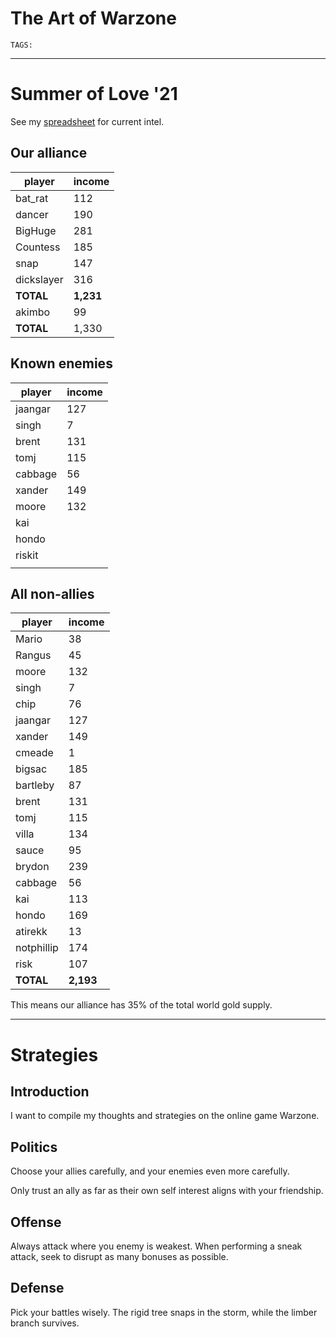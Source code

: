 # The Art of Warzone
`TAGS:` 

---
# Summer of Love '21
See my [spreadsheet](https://docs.google.com/spreadsheets/d/1DpcIL4tf6O-nv36XiCE2_vAjZJe7Zd5lepbIh8UCJWA/edit#gid=0) for current intel. 

## Our alliance
| player     | income    |
| ---------- | --------- |
| bat_rat    | 112       |
| dancer     | 190       |
| BigHuge    | 281       |
| Countess   | 185       |
| snap       | 147       |
| dickslayer | 316       |
| **TOTAL**  | **1,231** |
| akimbo     | 99        |
| **TOTAL**  | 1,330     | 

## Known enemies
| player  | income |
| ------- | ------ |
| jaangar | 127    |
| singh   | 7      |
| brent   | 131    |
| tomj    | 115    |
| cabbage | 56     |
| xander  | 149    |
| moore   | 132    |
| kai     |        |
| hondo   |        |
| riskit  |        |
|         |        |

## All non-allies
| player     | income    |
| ---------- | --------- |
| Mario      | 38        |
| Rangus     | 45        |
| moore      | 132       |
| singh      | 7         |
| chip       | 76        |
| jaangar    | 127       |
| xander     | 149       |
| cmeade     | 1         |
| bigsac     | 185       |
| bartleby   | 87        |
| brent      | 131       |
| tomj       | 115       |
| villa      | 134       |
| sauce      | 95        |
| brydon     | 239       |
| cabbage    | 56        |
| kai        | 113       |
| hondo      | 169       |
| atirekk    | 13        |
| notphillip | 174       |
| risk       | 107       |
| **TOTAL**  | **2,193** | 

This means our alliance has 35% of the total world gold supply. 

---
# Strategies
## Introduction
I want to compile my thoughts and strategies on the online game Warzone.

## Politics
Choose your allies carefully, and your enemies even more carefully. 

Only trust an ally as far as their own self interest aligns with your friendship. 

## Offense
Always attack where you enemy is weakest. When performing a sneak attack, seek to disrupt as many bonuses as possible.

## Defense
Pick your battles wisely. The rigid tree snaps in the storm, while the limber branch survives. 

